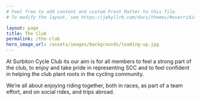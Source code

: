 ```yaml
---
# Feel free to add content and custom Front Matter to this file.
# To modify the layout, see https://jekyllrb.com/docs/themes/#overriding-theme-defaults

layout: page
title: The Club
permalink: /the-club
hero_image_url: /assets/images/backgrounds/loading-up.jpg
---
```


At Surbiton Cycle Club its our aim is for all members to feel a strong part of the club, to enjoy and take pride in representing SCC and to feel confident in helping the club plant roots in the cycling community.

We’re all about enjoying riding together, both in races, as part of a team effort, and on social rides, and trips abroad.
